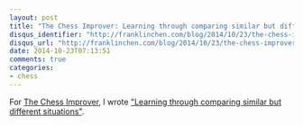 ```yaml
---
layout: post
title: "The Chess Improver: Learning through comparing similar but different situations"
disqus_identifier: "http://franklinchen.com/blog/2014/10/23/the-chess-improver-learning-through-comparing-similar-but-different-situations/"
disqus_url: "http://franklinchen.com/blog/2014/10/23/the-chess-improver-learning-through-comparing-similar-but-different-situations/"
date: 2014-10-23T07:13:51
comments: true
categories:
- chess
---
```

For [The Chess Improver](http://chessimprover.com/), I wrote ["Learning through comparing similar but different situations"](http://chessimprover.com/learning-through-comparing-similar-but-different-situations/).
